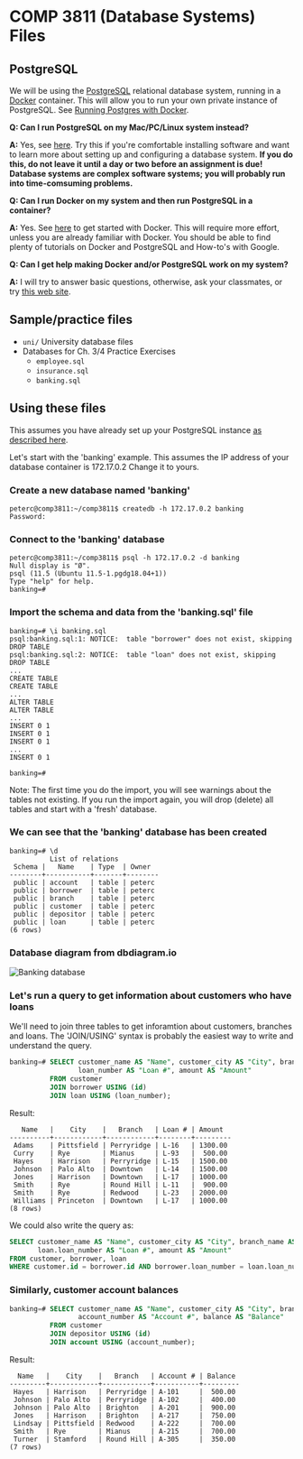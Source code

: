 # COMP 3811 (Database Systems) Files

## PostgreSQL

We will be using the [PostgreSQL](https://postgresql.org) relational database system, running in a 
[Docker](https://docs.docker.com/engine/) container. This will allow you to run your own private instance of PostgreSQL.
See [Running Postgres with Docker](postgres_docker.md).

**Q: Can I run PostgreSQL on my Mac/PC/Linux system instead?**

**A:** Yes, see [here](https://www.postgresql.org/download/). Try this if you're comfortable installing
   software and want to learn more about setting up and configuring a database system. **If you do this,
   do not leave it until a day or two before an assignment is due! Database systems are complex software
   systems; you will probably run into time-comsuming problems.**

**Q: Can I run Docker on my system and then run PostgreSQL in a container?**

**A:** Yes. See [here](https://docs.docker.com/engine/) to get started with Docker. This will require 
   more effort, unless you are already familiar with Docker. You should be able to find 
   plenty of tutorials on Docker and PostgreSQL and How-to's with Google.

**Q: Can I get help making Docker and/or PostgreSQL work on my system?**

**A:** I will try to answer basic questions, otherwise, ask your classmates, or try [this web site](https://google.com).


## Sample/practice files

* `uni/` University database files
* Databases for Ch. 3/4 Practice Exercises
  * `employee.sql`
  * `insurance.sql`
  * `banking.sql` 

## Using these files

This assumes you have already set up your PostgreSQL instance [as described here](postgres_docker.md).

Let's start with the 'banking' example. This assumes the IP address of your database container is 172.17.0.2
Change it to yours.

### Create a new database named 'banking'

```
peterc@comp3811:~/comp3811$ createdb -h 172.17.0.2 banking
Password:
```

### Connect to the 'banking' database

```
peterc@comp3811:~/comp3811$ psql -h 172.17.0.2 -d banking
Null display is "Ø".
psql (11.5 (Ubuntu 11.5-1.pgdg18.04+1))
Type "help" for help.
banking=#
```

### Import the schema and data from the 'banking.sql' file

```
banking=# \i banking.sql
psql:banking.sql:1: NOTICE:  table "borrower" does not exist, skipping
DROP TABLE
psql:banking.sql:2: NOTICE:  table "loan" does not exist, skipping
DROP TABLE
...
CREATE TABLE
CREATE TABLE
...
ALTER TABLE
ALTER TABLE
...
INSERT 0 1
INSERT 0 1
INSERT 0 1
...
INSERT 0 1

banking=#
```

Note: The first time you do the import, you will see warnings about the tables not existing. 
If you run the import again, you will drop (delete) all tables and start with a 'fresh' database.

### We can see that the 'banking' database has been created
```
banking=# \d
          List of relations
 Schema |   Name    | Type  | Owner
--------+-----------+-------+--------
 public | account   | table | peterc
 public | borrower  | table | peterc
 public | branch    | table | peterc
 public | customer  | table | peterc
 public | depositor | table | peterc
 public | loan      | table | peterc
(6 rows)
```
### Database diagram from dbdiagram.io
![Banking database](https://github.com/pcrawshaw/comp3811/blob/master/banking.png "Banking database")


### Let's run a query to get information about customers who have loans
We'll need to join three tables to get inforamtion about customers, branches and loans.
The 'JOIN/USING' syntax is probably the easiest way to write and understand the query.
```sql
banking=# SELECT customer_name AS "Name", customer_city AS "City", branch_name AS "Branch", 
                 loan_number AS "Loan #", amount AS "Amount" 
          FROM customer 
          JOIN borrower USING (id) 
          JOIN loan USING (loan_number);
```
Result:
```
   Name   |    City    |   Branch   | Loan # | Amount
----------+------------+------------+--------+---------
 Adams    | Pittsfield | Perryridge | L-16   | 1300.00
 Curry    | Rye        | Mianus     | L-93   |  500.00
 Hayes    | Harrison   | Perryridge | L-15   | 1500.00
 Johnson  | Palo Alto  | Downtown   | L-14   | 1500.00
 Jones    | Harrison   | Downtown   | L-17   | 1000.00
 Smith    | Rye        | Round Hill | L-11   |  900.00
 Smith    | Rye        | Redwood    | L-23   | 2000.00
 Williams | Princeton  | Downtown   | L-17   | 1000.00
(8 rows)
```

We could also write the query as:
```sql
SELECT customer_name AS "Name", customer_city AS "City", branch_name AS "Branch", 
       loan.loan_number AS "Loan #", amount AS "Amount" 
FROM customer, borrower, loan
WHERE customer.id = borrower.id AND borrower.loan_number = loan.loan_number;
```

### Similarly, customer account balances
```sql
banking=# SELECT customer_name AS "Name", customer_city AS "City", branch_name AS "Branch", 
                 account_number AS "Account #", balance AS "Balance" 
          FROM customer 
          JOIN depositor USING (id) 
          JOIN account USING (account_number);
```
Result:
```
  Name   |    City    |   Branch   | Account # | Balance
---------+------------+------------+-----------+---------
 Hayes   | Harrison   | Perryridge | A-101     |  500.00
 Johnson | Palo Alto  | Perryridge | A-102     |  400.00
 Johnson | Palo Alto  | Brighton   | A-201     |  900.00
 Jones   | Harrison   | Brighton   | A-217     |  750.00
 Lindsay | Pittsfield | Redwood    | A-222     |  700.00
 Smith   | Rye        | Mianus     | A-215     |  700.00
 Turner  | Stamford   | Round Hill | A-305     |  350.00
(7 rows)
```
